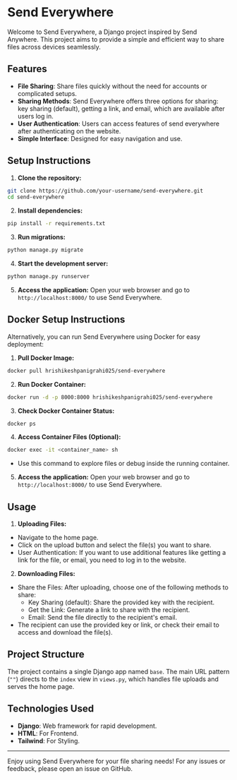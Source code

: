 # Send Everywhere

Welcome to Send Everywhere, a Django project inspired by Send Anywhere. This project aims to provide a simple and efficient way to share files across devices seamlessly.

## Features

- **File Sharing**: Share files quickly without the need for accounts or complicated setups.
- **Sharing Methods**: Send Everywhere offers three options for sharing: key sharing (default), getting a link, and email, which are available after users log in.
- **User Authentication**: Users can access features of send everywhere after authenticating on the website.
- **Simple Interface**: Designed for easy navigation and use.

## Setup Instructions

1. **Clone the repository:**

```sh
git clone https://github.com/your-username/send-everywhere.git
cd send-everywhere
```

2. **Install dependencies:**

```sh
pip install -r requirements.txt
```

3. **Run migrations:**

```sh
python manage.py migrate
```

4. **Start the development server:**

```sh
python manage.py runserver
```

5. **Access the application:**
   Open your web browser and go to `http://localhost:8000/` to use Send Everywhere.

## Docker Setup Instructions

Alternatively, you can run Send Everywhere using Docker for easy deployment:

1. **Pull Docker Image:**

```bash
docker pull hrishikeshpanigrahi025/send-everywhere
```

2. **Run Docker Container:**

```bash
docker run -d -p 8000:8000 hrishikeshpanigrahi025/send-everywhere
```

3. **Check Docker Container Status:**

```bash
docker ps
```

4. **Access Container Files (Optional):**

```bash
docker exec -it <container_name> sh
```

- Use this command to explore files or debug inside the running container.

5. **Access the application:**
   Open your web browser and go to `http://localhost:8000/` to use Send Everywhere.

## Usage

1. **Uploading Files:**

- Navigate to the home page.
- Click on the upload button and select the file(s) you want to share.
- User Authentication: If you want to use additional features like getting a link for the file, or email, you need to log in to the website.

2. **Downloading Files:**

- Share the Files: After uploading, choose one of the following methods to share:
    - Key Sharing (default): Share the provided key with the recipient.
    - Get the Link: Generate a link to share with the recipient.
    - Email: Send the file directly to the recipient's email.
- The recipient can use the provided key or link, or check their email to access and download the file(s).

## Project Structure

The project contains a single Django app named `base`. The main URL pattern (`""`) directs to the `index` view in `views.py`, which handles file uploads and serves the home page.

## Technologies Used

- **Django**: Web framework for rapid development.
- **HTML**: For Frontend.
- **Tailwind**: For Styling.

---

Enjoy using Send Everywhere for your file sharing needs! For any issues or feedback, please open an issue on GitHub.
